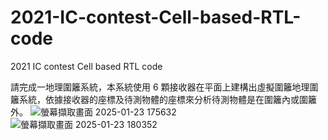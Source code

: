 # 2021-IC-contest-Cell-based-RTL-code
2021 IC contest Cell based RTL code




請完成一地理圍籬系統，本系統使用 6 顆接收器在平面上建構出虛擬圍籬地理圍籬系統，依據接收器的座標及待測物體的座標來分析待測物體是在圍籬內或圍籬外。
![螢幕擷取畫面 2025-01-23 175632](https://github.com/user-attachments/assets/2779ff3a-18ef-4221-8dbc-2cc20de94042)
![螢幕擷取畫面 2025-01-23 180352](https://github.com/user-attachments/assets/f8a1f4af-d46e-447c-a608-d6367c7cd364)
